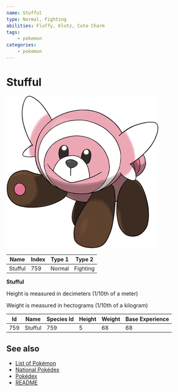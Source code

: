 ```yaml
---
name: Stufful
type: Normal, Fighting
abilities: Fluffy, Klutz, Cute Charm
tags:
    - pokemon
categories:
    - pokemon
---
```


# Stufful


![Stufful](images/759.png)

| **Name** | **Index** | **Type 1** | **Type 2** |
|----|----|----|----|
| Stufful | 759 | Normal | Fighting  |

**Stufful** 


Height is measured in decimeters (1/10th of a meter)

Weight is measured in hectograms (1/10th of a kilogram)

| **Id** | **Name** | **Species Id** | **Height** | **Weight** | **Base Experience** |
|--------|----------|----------------|------------|------------|---------------------|
| 759 | Stufful | 759 | 5 | 68 | 68 |


## See also

- [List of Pokémon](../pokemon.md)
- [National Pokédex](../national_pokedex.md)
- [Pokédex](../pokedex.md)
- [README](../README.md)

